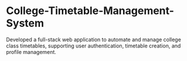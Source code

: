 # College-Timetable-Management-System
Developed a full-stack web application to automate and manage college class timetables, supporting user authentication, timetable creation, and profile management.
